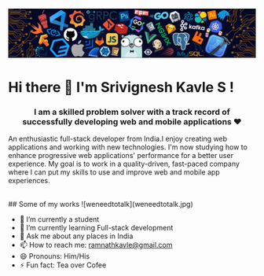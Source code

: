 ![Header Image](header.png)

# Hi there 👋 I'm Srivignesh Kavle S ! </h1>

<h3 align="center">I am a skilled problem solver with a track record of successfully developing web and mobile applications ❤</h3>  


<div align="left">

 An enthusiastic full-stack developer from India.I enjoy creating web applications and working with new technologies. I'm now studying how to enhance progressive web applications' performance for a better user experience. My goal is to work in a quality-driven, fast-paced company where I can put my skills to use and improve web and mobile app experiences. 

  <br />
  ## Some of my works
  ![weneedtotalk](weneedtotalk.jpg)
  </div>
  
  
  - 🔭 I’m currently a student
- 🌱 I’m currently learning Full-stack development
- 💬 Ask me about any places in India
- 📫 How to reach me: ramnathkavle@gmail.com
- 😄 Pronouns: Him/His
- ⚡ Fun fact: Tea over Cofee
<!--
**Srivignesh95/Srivignesh95** is a ✨ _special_ ✨ repository because its `README.md` (this file) appears on your GitHub profile.

Here are some ideas to get you started:


-->
